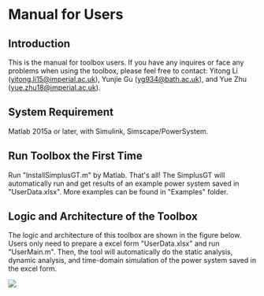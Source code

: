 # Manual for Users

## Introduction

This is the manual for toolbox users. If you have any inquires or face any problems when using the toolbox, please feel free to contact: Yitong Li (yitong.li15@imperial.ac.uk), Yunjie Gu (yg934@bath.ac.uk), and Yue Zhu (yue.zhu18@imperial.ac.uk).

## System Requirement

Matlab 2015a or later, with Simulink, Simscape/PowerSystem.

## Run Toolbox the First Time  

Run "InstallSimplusGT.m" by Matlab. That's all! The SimplusGT will automatically run and get results of an example power system saved in "UserData.xlsx". More examples can be found in "Examples" folder.

## Logic and Architecture of the Toolbox

The logic and architecture of this toolbox are shown in the figure below. Users only need to prepare a excel form "UserData.xlsx" and run "UserMain.m". Then, the tool will automatically do the static analysis, dynamic analysis, and time-domain simulation of the power system saved in the excel form.

![](https://raw.githubusercontent.com/Future-Power-Networks/Simplus-Grid-Tool/master/Documentations/Figures/Architecture.png)